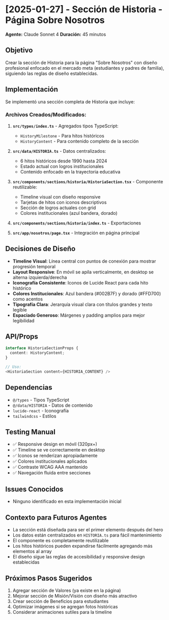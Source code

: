 # [2025-01-27] - Sección de Historia - Página Sobre Nosotros
**Agente:** Claude Sonnet 4
**Duración:** 45 minutos

## Objetivo
Crear la sección de Historia para la página "Sobre Nosotros" con diseño profesional enfocado en el mercado meta (estudiantes y padres de familia), siguiendo las reglas de diseño establecidas.

## Implementación
Se implementó una sección completa de Historia que incluye:

### Archivos Creados/Modificados:
1. **`src/types/index.ts`** - Agregados tipos TypeScript:
   - `HistoryMilestone` - Para hitos históricos
   - `HistoryContent` - Para contenido completo de la sección

2. **`src/data/HISTORIA.ts`** - Datos centralizados:
   - 6 hitos históricos desde 1990 hasta 2024
   - Estado actual con logros institucionales
   - Contenido enfocado en la trayectoria educativa

3. **`src/components/sections/historia/HistoriaSection.tsx`** - Componente reutilizable:
   - Timeline visual con diseño responsive
   - Tarjetas de hitos con iconos descriptivos
   - Sección de logros actuales con grid
   - Colores institucionales (azul bandera, dorado)

4. **`src/components/sections/historia/index.ts`** - Exportaciones

5. **`src/app/nosotros/page.tsx`** - Integración en página principal

## Decisiones de Diseño
- **Timeline Visual**: Línea central con puntos de conexión para mostrar progresión temporal
- **Layout Responsive**: En móvil se apila verticalmente, en desktop se alterna izquierda/derecha
- **Iconografía Consistente**: Iconos de Lucide React para cada hito histórico
- **Colores Institucionales**: Azul bandera (#002B7F) y dorado (#FFD700) como acentos
- **Tipografía Clara**: Jerarquía visual clara con títulos grandes y texto legible
- **Espaciado Generoso**: Márgenes y padding amplios para mejor legibilidad

## API/Props
```typescript
interface HistoriaSectionProps {
  content: HistoryContent;
}

// Uso:
<HistoriaSection content={HISTORIA_CONTENT} />
```

## Dependencias
- `@/types` - Tipos TypeScript
- `@/data/HISTORIA` - Datos de contenido
- `lucide-react` - Iconografía
- `tailwindcss` - Estilos

## Testing Manual
- ✅ Responsive design en móvil (320px+)
- ✅ Timeline se ve correctamente en desktop
- ✅ Iconos se renderizan apropiadamente
- ✅ Colores institucionales aplicados
- ✅ Contraste WCAG AAA mantenido
- ✅ Navegación fluida entre secciones

## Issues Conocidos
- Ninguno identificado en esta implementación inicial

## Contexto para Futuros Agentes
- La sección está diseñada para ser el primer elemento después del hero
- Los datos están centralizados en `HISTORIA.ts` para fácil mantenimiento
- El componente es completamente reutilizable
- Los hitos históricos pueden expandirse fácilmente agregando más elementos al array
- El diseño sigue las reglas de accesibilidad y responsive design establecidas

## Próximos Pasos Sugeridos
1. Agregar sección de Valores (ya existe en la página)
2. Mejorar sección de Misión/Visión con diseño más atractivo
3. Crear sección de Beneficios para estudiantes
4. Optimizar imágenes si se agregan fotos históricas
5. Considerar animaciones sutiles para la timeline
